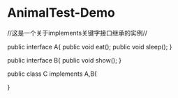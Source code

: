 # AnimalTest-Demo
//这是一个关于implements关键字接口继承的实例//

public interface A{
	public void eat();
	public void sleep();
}

public interface B{
	public void show();
}

public class C implements A,B{

}
